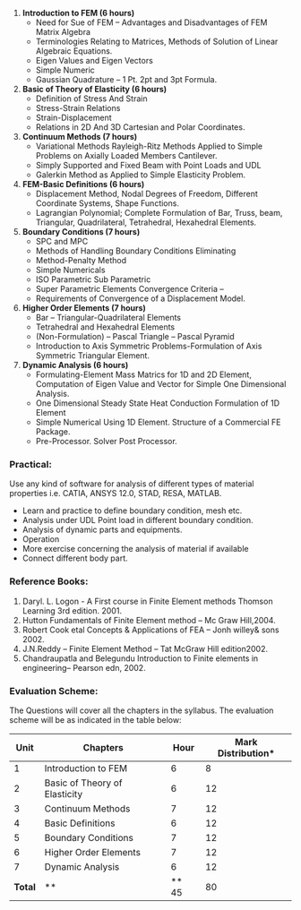 1. **Introduction to FEM (6 hours)**
    * Need for Sue of FEM – Advantages and Disadvantages of FEM Matrix  Algebra
    * Terminologies Relating to Matrices, Methods of Solution of  Linear Algebraic Equations.
    * Eigen Values and Eigen Vectors
    * Simple Numeric
    * Gaussian Quadrature – 1 Pt. 2pt and 3pt Formula.
2. **Basic of Theory of Elasticity (6 hours)**
    * Definition of Stress And Strain
    * Stress-Strain Relations
    * Strain-Displacement
    * Relations in 2D And 3D Cartesian and Polar Coordinates.
3. **Continuum Methods (7 hours)**
    * Variational Methods Rayleigh-Ritz Methods Applied to Simple  Problems on Axially Loaded Members Cantilever.
    * Simply Supported and Fixed Beam with Point Loads and UDL
    * Galerkin Method as Applied to Simple Elasticity Problem.
4. **FEM-Basic Definitions (6 hours)**
    * Displacement Method, Nodal Degrees of Freedom, Different  Coordinate Systems, Shape Functions.
    * Lagrangian Polynomial; Complete Formulation of Bar, Truss, beam,  Triangular, Quadrilateral, Tetrahedral, Hexahedral Elements.
5. **Boundary Conditions (7 hours)**
    * SPC and MPC
    * Methods of Handling Boundary Conditions Eliminating
    * Method-Penalty Method
    * Simple Numericals
    * ISO Parametric Sub Parametric
    * Super Parametric Elements Convergence Criteria –
    * Requirements of Convergence of a Displacement Model.
6. **Higher Order Elements (7 hours)**
    * Bar – Triangular-Quadrilateral Elements
    * Tetrahedral and Hexahedral Elements
    * (Non-Formulation) – Pascal Triangle – Pascal Pyramid
    * Introduction to Axis Symmetric Problems-Formulation of Axis  Symmetric Triangular Element.
7. **Dynamic Analysis (6 hours)**
    * Formulating-Element Mass Matrics for 1D and 2D Element,  Computation of Eigen Value and Vector for Simple One Dimensional Analysis.
    * One Dimensional Steady State Heat Conduction Formulation of 1D  Element
    * Simple Numerical Using 1D Element. Structure of a Commercial FE  Package.
    * Pre-Processor. Solver Post Processor.

### **Practical:**

Use any kind of software for analysis of different types of  material properties i.e. CATIA, ANSYS 12.0, STAD, RESA, MATLAB.

* Learn and practice to define boundary condition, mesh etc.
* Analysis under UDL Point load in different boundary condition.
* Analysis of dynamic parts and equipments.
* Operation
* More exercise concerning the analysis of material if available
* Connect different body part.

### **Reference Books:**

1. Daryl. L. Logon - A First course in Finite Element methods  Thomson Learning 3rd edition. 2001.
2. Hutton Fundamentals of Finite Element method – Mc Graw  Hill,2004.
3. Robert Cook etal Concepts & Applications of FEA – Jonh  willey& sons 2002.
4. J.N.Reddy – Finite Element Method – Tat McGraw Hill edition2002.
5. Chandraupatla and Belegundu Introduction to Finite elements in  engineering– Pearson edn, 2002.

### **Evaluation Scheme:**

The Questions will cover all the chapters in the syllabus. The  evaluation scheme will be as indicated in the table below:

| Unit      | Chapters                      | Hour  | Mark Distribution* |
| --------- | ----------------------------- | ----- | ------------------ |
| 1         | Introduction to FEM           | 6     | 8                  |
| 2         | Basic of Theory of Elasticity | 6     | 12                 |
| 3         | Continuum Methods             | 7     | 12                 |
| 4         | Basic Definitions             | 6     | 12                 |
| 5         | Boundary Conditions           | 7     | 12                 |
| 6         | Higher Order Elements         | 7     | 12                 |
| 7         | Dynamic Analysis              | 6     | 12                 |
| **Total** | **                            | ** 45 | 80                 |


